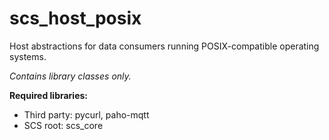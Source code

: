 # scs_host_posix
Host abstractions for data consumers running POSIX-compatible operating systems.

_Contains library classes only._

**Required libraries:** 

* Third party: pycurl, paho-mqtt
* SCS root: scs_core
